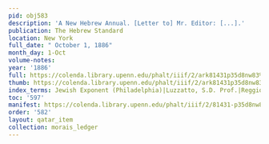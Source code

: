 ```yaml
---
pid: obj583
description: 'A New Hebrew Annual. [Letter to] Mr. Editor: [...].'
publication: The Hebrew Standard
location: New York
full_date: " October 1, 1886"
month_day: 1-Oct
volume-notes:
year: '1886'
full: https://colenda.library.upenn.edu/phalt/iiif/2/ark81431p35d8nw83%2FSHA256E-s7355013--039970426d39bd744be377ac0621b1cb900d1155410811017574ba09b5c2303e.jpeg/full/3500,/0/default.jpg
thumb: https://colenda.library.upenn.edu/phalt/iiif/2/ark81431p35d8nw83%2FSHA256E-s7355013--039970426d39bd744be377ac0621b1cb900d1155410811017574ba09b5c2303e.jpeg/full/!200,200/0/default.jpg
index_terms: Jewish Exponent (Philadelphia)|Luzzatto, S.D. Prof.|Reggio, Isaac Samuel
toc: '597'
manifest: https://colenda.library.upenn.edu/phalt/iiif/2/81431-p35d8nw83/manifest
order: '582'
layout: qatar_item
collection: morais_ledger
---
```

